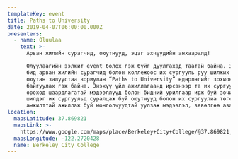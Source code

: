 ```yaml
---
templateKey: event
title: Paths to University
date: 2019-04-07T06:00:00.000Z
presenters:
  - name: Oluulaa
    text: >-
      Арван жилийн сурагчид, оюутнууд, эцэг эхчүүдийн анхааралд!

      Олуулаагийн ээлжит event болох гэж буйг дуулгахад таатай байна. Энэ удаад
      бид арван жилийн сурагчид болон коллежоос их сургууль руу шилжих гэж буй
      оюутан залуустаа зориулан “Paths to University” өдөрлөгийг зохион
      байгуулах гэж байна. Энэхүү үйл ажиллагаанд ирсэнээр та их сургууль руу
      ороход шаардлагатай мэдээллүүд болон бидний урилгаар ирж буй зочид болох
      шилдэг их сургуульд суралцаж буй оюутнууд болон их сургуулиа төгсөн
      амжилттай ажиллаж буй монголчуудтай уулзаж мэдээлэл, зөвөлгөө авах юм.
location:
  mapsLatitude: 37.869821
  mapsLink: >-
    https://www.google.com/maps/place/Berkeley+City+College/@37.869821,-122.2720428,17z/data=!4m13!1m7!3m6!1s0x80857e9c2299506f:0xfe9373d73f4cfd1e!2s2050+Center+St,+Berkeley,+CA+94704!3b1!8m2!3d37.8698168!4d-122.2698541!3m4!1s0x80857dcd5d4c542b:0xa25653e7bffe79b6!8m2!3d37.8698172!4d-122.2698332
  mapsLongitude: -122.2720428
  name: Berkeley City College
---
```



